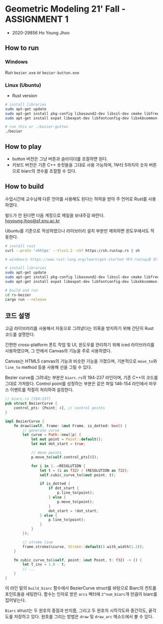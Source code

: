 # Geometric Modeling 21' Fall - ASSIGNMENT 1

* 2020-29856 Ho Young Jhoo

## How to run

### Windows

Run `bezier.exe` or `bezier-button.exe`


### Linux (Ubuntu)

* Rust version

``` sh
# install libraries
sudo apt-get update
sudo apt-get install pkg-config libasound2-dev libssl-dev cmake libfreetype6-dev libxcb-composite0-dev
sudo apt-get install expat libexpat-dev libfontconfig-dev libxkbcommon-dev libxcb-render0-dev libxcb-shape0-dev libxcb-xfixes0-dev

# run this or ./bezier-gutton
./bezier
```

## How to play

* button 버전은 그냥 버튼과 슬라이더를 조절하면 된다.
* 키보드 버전은 기존 C++ 숏컷들을 그대로 사용 가능하며, 1부터 5까지의 숫자 버튼으로 biarc의 갯수를 조절할 수 있다.


## How to build

수업시간에 교수님께 다른 언어를 사용해도 된다는 허락을 받아 주 언어로 Rust를 사용하였다.

빌드가 안 된다면 다음 계정으로 메일을 보내주길 바란다. [hoyoung.jhoo@sf.snu.ac.kr](hoyoung.jhoo@sf.snu.ac.kr)

Ubuntu를 기준으로 작성하였으나 라이브러리 설치 부분만 제외하면 윈도우에서도 작동한다.

``` sh
# install rust
curl --proto '=https' --tlsv1.2 -sSf https://sh.rustup.rs | sh

# windows는 https://www.rust-lang.org/learn/get-started 에서 rustup을 받기 바람.

# install libraries
sudo apt-get update
sudo apt-get install pkg-config libasound2-dev libssl-dev cmake libfreetype6-dev libexpat1-dev libxcb-composite0-dev
sudo apt-get install expat libexpat-dev libfontconfig-dev libxkbcommon-dev libxcb-render0-dev libxcb-shape0-dev libxcb-xfixes0-dev

# build and run
cd rs-bezier
cargo run --release
```

## 코드 설명

고급 라이브러리를 사용해서 자동으로 그려냈다는 의혹을 방지하기 위해 간단히 Rust 코드를 설명한다.

간편한 cross-platform 폰트 작업 및 UI, 윈도우를 관리하기 위해 iced 라이브러리를 사용하였으며, 그 안에서 Canvas의 기능을 주로 사용하였다.

Canvas는 HTML5 canvas의 기능과 비슷한 기능을 가졌으며, 기본적으로 `move_to`와 `line_to` method 등을 사용해 선을 그릴 수 있다.

Bezier curve를 그려내는 부분은 `biarc.rs`의 194-237 라인이며, 기존 C++의 코드를 그대로 가져왔다. Control point를 성정하는 부분은 같은 파일 146-154 라인에서 마우스 이벤트를 적절히 처리하여 설정한다.

```rust
// biarc.rs [194:237]
pub struct BezierCurve {
    control_pts: [Point; 4], // control points
}

impl BezierCurve {
    fn draw(&self, frame: &mut Frame, is_dotted: bool) {
        // generate curve
        let curve = Path::new(|p| {
            let mut point = Point::default();
            let mut dot_start = true;

            // move points
            p.move_to(self.control_pts[0]);

            for i in 1..=RESOLUTION {
                let t = (i as f32) / (RESOLUTION as f32);
                self.cubic_curve_to(&mut point, t);

                if is_dotted {
                    if dot_start {
                        p.line_to(point);
                    } else {
                        p.move_to(point);
                    }
                    dot_start = !dot_start;
                } else {
                    p.line_to(point);
                }
            }
        });

        // stroke line
        frame.stroke(&curve, Stroke::default().with_width(1.2));
    }

    fn cubic_curve_to(&self, point: &mut Point, t: f32) -> () {
        let t_inv = 1.0 - t;
        // ...
    }
}
```

이 라인 밑의 `build_biarc` 함수에서 BezierCurve struct를 바탕으로 Biarc의 컨트롤 포인트들을 세팅한다. 함수는 인자로 받은 `arcs` 벡터에 `2^num_biarc`개 만큼의 biarc를 집어넣는다.

`Biarc` struct는 두 원호의 중점과 반지름, 그리고 두 원호의 시작각도와 중간각도, 끝각도를 저장하고 있다. 원호를 그리는 방법은 `draw` 및 `draw_arc` 메소드에서 볼 수 있다.





